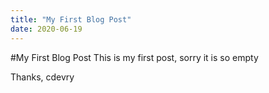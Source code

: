 ```yaml
---
title: "My First Blog Post"
date: 2020-06-19
---
```


#My First Blog Post
This is my first post, sorry it is so empty

Thanks,
cdevry
